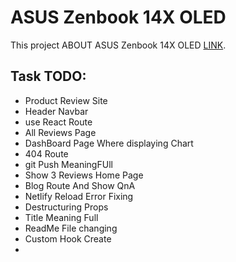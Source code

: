 # ASUS Zenbook 14X OLED

This project ABOUT  ASUS Zenbook 14X OLED  [LINK](https://programminghero-a9.netlify.app/).

## Task TODO:

* Product Review Site 
* Header Navbar 
* use React Route
* All Reviews Page
* DashBoard Page Where displaying Chart
* 404 Route
* git Push MeaningFUll 
* Show 3 Reviews Home Page
* Blog Route And Show QnA
* Netlify Reload Error Fixing
* Destructuring Props
* Title Meaning Full
* ReadMe File changing
* Custom Hook Create
* 